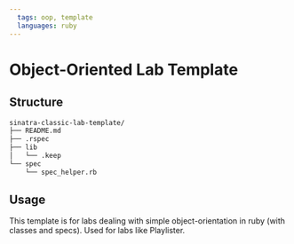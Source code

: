 ```yaml
---
  tags: oop, template
  languages: ruby
---
```


# Object-Oriented Lab Template

## Structure 

```bash
sinatra-classic-lab-template/
├── README.md
├── .rspec
├── lib
│   └── .keep
└── spec
    └── spec_helper.rb

```

## Usage

This template is for labs dealing with simple object-orientation in ruby (with classes and specs). Used for labs like Playlister.
